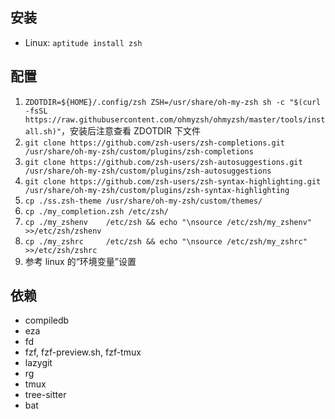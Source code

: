 ## 安装

- Linux: `aptitude install zsh`

## 配置

1. `ZDOTDIR=${HOME}/.config/zsh ZSH=/usr/share/oh-my-zsh sh -c "$(curl -fsSL https://raw.githubusercontent.com/ohmyzsh/ohmyzsh/master/tools/install.sh)"`，安装后注意查看 ZDOTDIR 下文件
2. `git clone https://github.com/zsh-users/zsh-completions.git         /usr/share/oh-my-zsh/custom/plugins/zsh-completions`
3. `git clone https://github.com/zsh-users/zsh-autosuggestions.git     /usr/share/oh-my-zsh/custom/plugins/zsh-autosuggestions`
4. `git clone https://github.com/zsh-users/zsh-syntax-highlighting.git /usr/share/oh-my-zsh/custom/plugins/zsh-syntax-highlighting`
5. `cp ./ss.zsh-theme /usr/share/oh-my-zsh/custom/themes/`
6. `cp ./my_completion.zsh /etc/zsh/`
7. `cp ./my_zshenv    /etc/zsh && echo "\nsource /etc/zsh/my_zshenv" >>/etc/zsh/zshenv`
8. `cp ./my_zshrc     /etc/zsh && echo "\nsource /etc/zsh/my_zshrc"  >>/etc/zsh/zshrc`
9. 参考 linux 的“环境变量”设置

## 依赖

- compiledb
- eza
- fd
- fzf, fzf-preview.sh, fzf-tmux
- lazygit
- rg
- tmux
- tree-sitter
- bat
